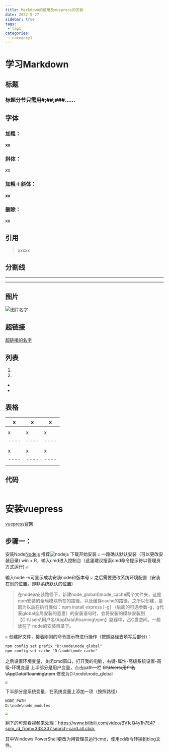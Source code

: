 ```yaml
---
title: Markdown的使用及vuepress的安装
date: 2022-5-27
sidebar: true
tags:
 - tag1
categories:
 - category1
---
```

# 学习Markdown

## 标题
### 标题分节只需用#;##;###......
## 字体
### 加粗：
**xx**
### 斜体：
*xx*
### 加粗＋斜体：
***xx***
### 删除：
~~xx~~
## 引用
> xxxxx

## 分割线
---
***
## 图片
![图片名字](图片地址或者链接)

## 超链接
[超链接的名字]()
## 列表
1. 
2. 
* 
* 
## 表格
| x    | x    | x    |
| ---- | ---- | ---- |
|      |      |      |
| x    | x    | x    |
| ---- | ---- | ---- |
|      |      |      |
| x    | x    | x    |
| ---- | ---- | ---- |
|      |      |      |

## 代码
```java

```
# 安装vuepress
[vuepress官网](https://www.vuepress.cn/)
## 步骤一：
安装Node[Nodejs](https://nodejs.org/zh-cn/)
推荐![nodejs](https://mzp-picture.oss-cn-hangzhou.aliyuncs.com/img/node稳定版.png)
下载开始安装
<img src="day1/node1-16539040283071.png" style="zoom:50%;" />
一路确认默认安装（可以更改安装目录)
win + R，输入cmd进入控制台（这里建议搜索cmd命令提示符以管理员方式运行)
<img src="day1/cmd-16539040534224.png" style="zoom: 50%;" />

输入node -v可显示成功安装node和版本号
<img src="day1/node%20-v-16539040724127.png" style="zoom: 50%;" />
之后需要更改系统环境配置（安装在别的位置，即非系统默认的位置)

> 在nodejs安装路径下，新建node_global和node_cache两个文件夹，这是npm安装的全局模块所在的路径，以及缓存cache的路径，之所以创建，是因为以后在执行类似：npm install express [-g] （后面的可选参数-g，g代表global全局安装的意思）的安装语句时，会将安装的模块安装到【C:\Users\用户名\AppData\Roaming\npm】路径中，占C盘空间。一般放在了 node的安装目录下。

<img src="day1/%E5%88%9B%E5%BB%BA%E6%96%87%E4%BB%B6-165390409027510.png" style="zoom:50%;" />
创建好文件，接着刚刚的命令提示符进行操作（按照路径去填写后部分)：

```markdown
npm config set prefix "D:\node\node_global"
npm config set cache "D:\node\node_cache"
```
之后设置环境变量，关闭cmd窗口，打开我的电脑，右键-属性-高级系统设置-高级-环境变量
上半部分是用户变量，点击path一栏
~~C:\Users\用户名\AppData\Roaming\npm~~
修改为D:\node\node_global

<img src="day1/%E7%94%A8%E6%88%B7%E5%8F%98%E9%87%8F-165390411860913.png" style="zoom:50%;" />

下半部分是系统变量，在系统变量上添加一项（按照路径）

```markdown
NODE_PATH
D:\node\node_modules
```

<img src="day1/%E7%B3%BB%E7%BB%9F%E5%8F%98%E9%87%8F-165390412817016.png" style="zoom:50%;" />

剩下的可观看视频来处理：https://www.bilibili.com/video/BV1eQ4y1h7E4?spm_id_from=333.337.search-card.all.click

其中Windows PowerShell更改为用管理员运行cmd，使用cd命令转换到blog文件。
